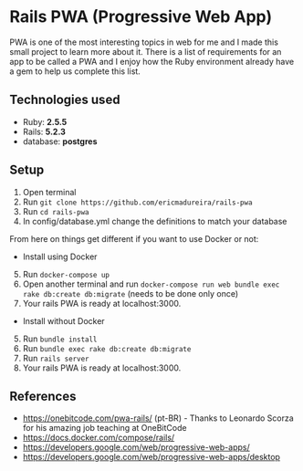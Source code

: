 # Rails PWA (Progressive Web App)

PWA is one of the most interesting topics in web for me and I made this small project to learn more about it.
There is a list of requirements for an app to be called a PWA and I enjoy how the Ruby environment already have a gem to help us complete this list.

## Technologies used
* Ruby: **2.5.5**
* Rails: **5.2.3**
* database: **postgres**

## Setup
1. Open terminal
2. Run `git clone https://github.com/ericmadureira/rails-pwa`
3. Run `cd rails-pwa`
4. In config/database.yml change the definitions to match your database

From here on things get different if you want to use Docker or not:

* Install using Docker
5. Run `docker-compose up`
6. Open another terminal and run `docker-compose run web bundle exec rake db:create db:migrate` (needs to be done only once)
7. Your rails PWA is ready at localhost:3000.

* Install without Docker
5. Run `bundle install`
6. Run `bundle exec rake db:create db:migrate`
7. Run `rails server`
8. Your rails PWA is ready at localhost:3000.

## References
* https://onebitcode.com/pwa-rails/ (pt-BR) - Thanks to Leonardo Scorza for his amazing job teaching at OneBitCode
* https://docs.docker.com/compose/rails/
* https://developers.google.com/web/progressive-web-apps/
* https://developers.google.com/web/progressive-web-apps/desktop